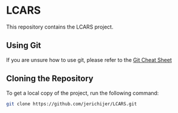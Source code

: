 # LCARS

This repository contains the LCARS project.

## Using Git

If you are unsure how to use git, please refer to the [Git Cheat Sheet](gitCheat.txt)

## Cloning the Repository

To get a local copy of the project, run the following command:

```bash
git clone https://github.com/jerichijer/LCARS.git
